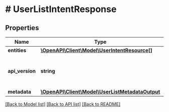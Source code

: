 # # UserListIntentResponse

## Properties

Name | Type | Description | Notes
------------ | ------------- | ------------- | -------------
**entities** | [**\OpenAPI\Client\Model\UserIntentResource[]**](UserIntentResource.md) |  | [optional]
**api_version** | **string** | API Version of the Nutanix v3 API framework. | [default to '3.1.0']
**metadata** | [**\OpenAPI\Client\Model\UserListMetadataOutput**](UserListMetadataOutput.md) |  |

[[Back to Model list]](../../README.md#models) [[Back to API list]](../../README.md#endpoints) [[Back to README]](../../README.md)
